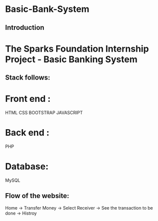 # Basic-Bank-System

## Introduction

# The Sparks Foundation Internship Project - Basic Banking System

## Stack follows:
# Front end :
HTML
CSS
BOOTSTRAP
JAVASCRIPT

# Back end :
PHP

# Database:
MySQL

## Flow of the website:
Home ->  Transfer Money -> Select Receiver -> See the transaction to be done -> Histroy
